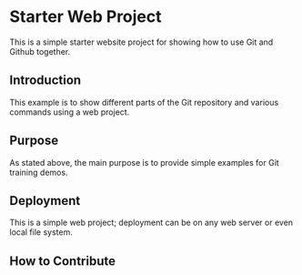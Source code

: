# Starter Web Project

This is a simple starter website project for showing how to use Git and Github together.

## Introduction

This example is to show different parts of the Git repository and various commands using a web project.

## Purpose

As stated above, the main purpose is to provide simple examples for Git training demos.

## Deployment

This is a simple web project; deployment can be on any web server or even local file system.

## How to Contribute